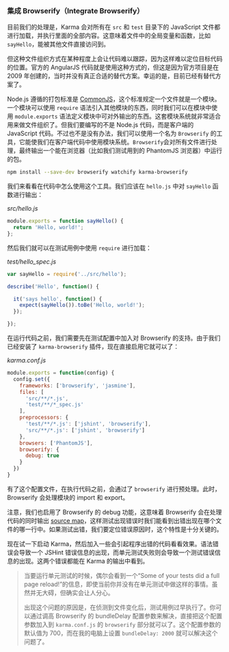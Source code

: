 ### 集成 Browserify（Integrate Browserify）

目前我们的处理是，Karma 会对所有在 `src` 和 `test` 目录下的 JavaScript 文件都进行加载，并执行里面的全部内容。这意味着文件中的全局变量和函数，比如`sayHello`，能被其他文件直接访问到。

但这种文件组织方式在某种程度上会让代码难以跟踪，因为这样难以定位目标代码的位置。官方的 AngularJS 代码就是使用这种方式的，但这是因为官方项目是在 2009 年创建的，当时并没有真正合适的替代方案。幸运的是，目前已经有替代方案了。

Node.js 遵循的打包标准是 [CommonJS](http://wiki.commonjs.org/wiki/CommonJS)，这个标准规定一个文件就是一个模块。一个模块可以使用 `require` 语法引入其他模块的东西，同时我们可以在模块中使用 `module.exports` 语法定义模块中可对外输出的东西。这套模块系统就非常适合用来做文件组织了。但我们要编写的不是 Node.js 代码，而是客户端的 JavaScript 代码。不过也不是没有办法，我们可以使用一个名为 `Browserify` 的工具，它能使我们在客户端代码中使用模块系统。`Browserify`会对所有文件进行处理，最终输出一个能在浏览器（比如我们测试用到的 PhantomJS 浏览器）中运行的包。

```bash
npm install --save-dev browserify watchify karma-browserify
```

我们来看看在代码中怎么使用这个工具。我们应该在 `hello.js` 中对 `sayHello` 函数进行输出：

_src/hello.js_

```js
module.exports = function sayHello() {
  return 'Hello, world!';
};
```

然后我们就可以在测试用例中使用 `require` 进行加载：

_test/hello_spec.js_

```js
var sayHello = require('../src/hello');

describe('Hello', function() {

  it('says hello', function() {
    expect(sayHello()).toBe('Hello, world!');
  }); 

});
```

在运行代码之前，我们需要先在测试配置中加入对 Browserify 的支持。由于我们已经安装了 `karma-browserify` 插件，现在直接启用它就可以了：

_karma.conf.js_

```js
module.exports = function(config) {
  config.set({
    frameworks: ['browserify', 'jasmine'],
    files: [
      'src/**/*.js',
      'test/**/*_spec.js'
    ],
    preprocessors: {
      'test/**/*.js': ['jshint', 'browserify'],
      'src/**/*.js': ['jshint', 'browserify']
    },
    browsers: ['PhantomJS'],
    browserify: {
      debug: true
    }
  })
}
```

有了这个配置文件，在执行代码之前，会通过了 `browserify` 进行预处理。此时，Browserify 会处理模块的 import 和 export。

注意，我们也启用了 Browserify 的 debug 功能，这意味着 Browserify 会在处理代码的同时输出 [source map](http://www.html5rocks.com/en/tutorials/developertools/sourcemaps/)，这样测试出现错误时我们能看到出错出现在哪个文件的哪一行中。如果测试出错，我们要定位错误原因时，这个特性是十分关键的。

现在试一下启动 Karma，然后加入一些会引起程序出错的代码看看效果。语法错误会导致一个 JSHint 错误信息的出现，而单元测试失败则会导致一个测试错误信息的出现。这两个错误都能在 Karma 的输出中看到。

> 当要运行单元测试的时候，偶尔会看到一个“Some of your tests did a full page reload!”的信息，即使当前你并没有在单元测试中做这样的事情。虽然并无大碍，但确实会让人分心。
> 
> 出现这个问题的原因是，在侦测到文件变化后，测试用例过早执行了。你可以通过调高 Browserify 的 bundleDelay 配置参数来解决，直接把这个配置参数加入到 `karma.conf.js` 的 `browserify` 部分就可以了。这个配置参数的默认值为 700，而在我的电脑上设置 `bundleDelay: 2000` 就可以解决这个问题了。
